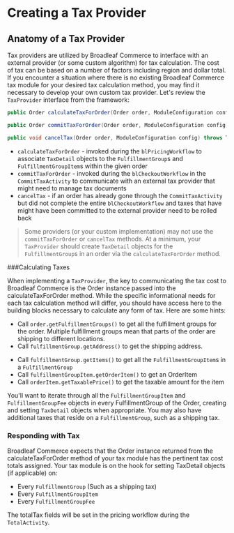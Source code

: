 # Creating a Tax Provider

## Anatomy of a Tax Provider

Tax providers are utilized by Broadleaf Commerce to interface with an external provider (or some custom algorithm) for tax calculation. The cost of tax can be based on a number of factors including region and dollar total. If you encounter a situation where there is no existing Broadleaf Commerce tax module for your desired tax calculation method, you may find it necessary to develop your own custom tax provider. Let's review the `TaxProvider` interface from the framework:

```java
public Order calculateTaxForOrder(Order order, ModuleConfiguration config) throws TaxException;

public Order commitTaxForOrder(Order order, ModuleConfiguration config) throws TaxException;

public void cancelTax(Order order, ModuleConfiguration config) throws TaxException;
```

* `calculateTaxForOrder` - invoked during the `blPricingWorkflow` to associate `TaxDetail` objects to the `FulfillmentGroup`s and `FulfillmentGroupItem`s within the given order
* `commitTaxForOrder` - invoked during the `blCheckoutWorkflow` in the `CommitTaxActivity` to communicate with an external tax provider that might need to manage tax documents
* `cancelTax` - if an order has already gone through the `CommitTaxActivity` but did not complete the entire `blCheckoutWorkflow` and taxes that have might have been committed to the external provider need to be rolled back

> Some providers (or your custom implementation) may not use the `commitTaxForOrder` or `cancelTax` methods. At a minimum, your `TaxProvider` should create `TaxDetail` objects for the `FulfillmentGroup`s in an order via the `calculateTaxForOrder` method.

###Calculating Taxes

When implementing a `TaxProvider`, the key to communicating the tax cost to Broadleaf Commerce is the Order instance passed into the calculateTaxForOrder method. While the specific informational needs for each tax calculation method will differ, you should have access here to the building blocks necessary to calculate any form of tax. Here are some hints:

* Call `order.getFulfillmentGroups()` to get all the fulfillment groups for the order. Multiple fulfillment groups mean that parts of the order are shipping to different locations.
* Call `fulfillmentGroup.getAddress()` to get the shipping address.
- Call `fulfillmentGroup.getItems()` to get all the `FulfillmentGroupItem`s in a `FulfillmentGroup`
- Call `fulfillmentGroupItem.getOrderItem()` to get an OrderItem
- Call `orderItem.getTaxablePrice()` to get the taxable amount for the item

You'll want to iterate through all the `FulfillmentGroupItem` and `FulfillmentGroupFee` objects in every FulfillmentGroup of the Order, creating and setting `TaxDetail` objects when appropriate. You may also have additional taxes that reside on a `FulfillmentGroup`, such as a shipping tax.

### Responding with Tax

Broadleaf Commerce expects that the Order instance returned from the calculateTaxForOrder method of your tax module has the pertinent tax cost totals assigned. Your tax module is on the hook for setting TaxDetail objects (if applicable) on:

- Every `FulfillmentGroup` (Such as a shipping tax)
- Every `FulfillmentGroupItem`
- Every `FulfillmentGroupFee`

The totalTax fields will be set in the pricing workflow during the `TotalActivity`.
